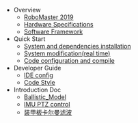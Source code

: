 
* Overview
  * [RoboMaster 2019](en/roborts.md)
  * [Hardware Specifications](en/hardware_specifications.md)
  * [Software Framework](en/software_framework.md)
* Quick Start
  * [System and dependencies installation](en/quick_start/installation.md)
  * [System modification(real time)](en/quick_start/modification.md)
  * [Code configuration and compile](en/quick_start/code_configuration.md)
* Developer Guide
  * [IDE config](en/dev_guide/ide_config.md)
  * [Code Style](en/dev_guide/code_style.md)
* Introduction Doc
  * [Ballistic_Model](en/digging_deeper/ballistic_model.md)
  * [IMU PTZ control](en/digging_deeper/imu_ptz_model.md)
  * [装甲板卡尔曼滤波](en/digging_deeper/armor_kalman_filter.md)
